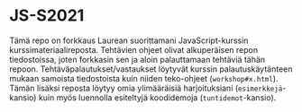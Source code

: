 # JS-S2021

Tämä repo on forkkaus Laurean suorittamani JavaScript-kurssin kurssimateriaalireposta. Tehtävien ohjeet olivat alkuperäisen repon tiedostoissa, joten forkkasin
sen ja aloin palauttamaan tehtäviä tähän repoon. Tehtäväpalautukset/vastaukset löytyvät kurssin palautuskäytänteen mukaan samoista tiedostoista kuin niiden
teko-ohjeet (`workshop#x.html`). Tämän lisäksi reposta löytyy omia ylimääräisiä harjoituksiani (`esimerkkejä`-kansio) kuin myös luennolla esiteltyjä koodidemoja
(`tuntidemot`-kansio). 
